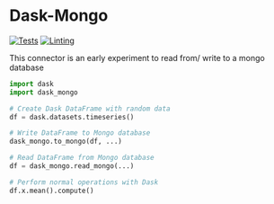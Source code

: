 # Dask-Mongo

[![Tests](https://github.com/coiled/dask-mongo/actions/workflows/tests.yml/badge.svg)](https://github.com/coiled/dask-mongo/actions/workflows/tests.yml) [![Linting](https://github.com/coiled/dask-mongo/actions/workflows/pre-commit.yml/badge.svg)](https://github.com/coiled/dask-mongo/actions/workflows/pre-commit.yml)

This connector is an early experiment to read from/ write to a mongo database 

```python
import dask
import dask_mongo

# Create Dask DataFrame with random data
df = dask.datasets.timeseries()

# Write DataFrame to Mongo database
dask_mongo.to_mongo(df, ...)

# Read DataFrame from Mongo database
df = dask_mongo.read_mongo(...)

# Perform normal operations with Dask
df.x.mean().compute()
```